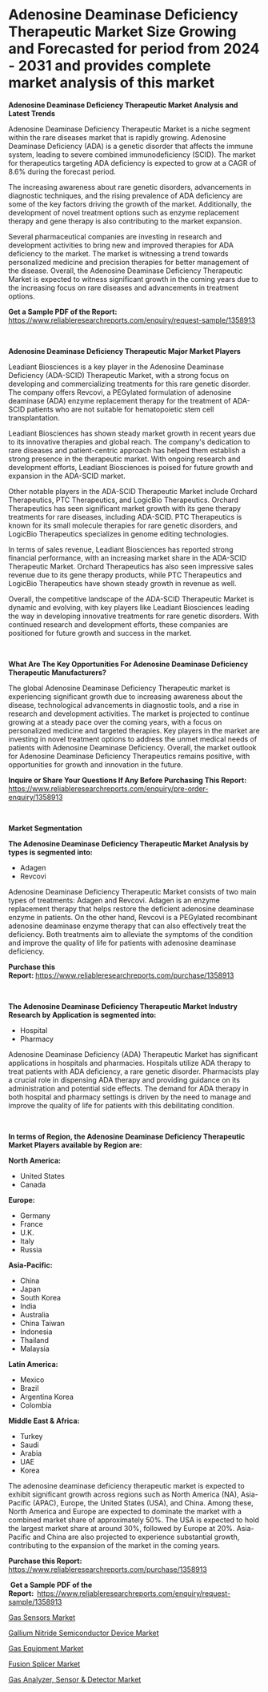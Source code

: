 <p><h1>Adenosine Deaminase Deficiency Therapeutic Market Size Growing and Forecasted for period from 2024 - 2031 and provides complete market analysis of this market</h1></p><p><strong>Adenosine Deaminase Deficiency Therapeutic Market Analysis and Latest Trends</strong></p>
<p><p>Adenosine Deaminase Deficiency Therapeutic Market is a niche segment within the rare diseases market that is rapidly growing. Adenosine Deaminase Deficiency (ADA) is a genetic disorder that affects the immune system, leading to severe combined immunodeficiency (SCID). The market for therapeutics targeting ADA deficiency is expected to grow at a CAGR of 8.6% during the forecast period.</p><p>The increasing awareness about rare genetic disorders, advancements in diagnostic techniques, and the rising prevalence of ADA deficiency are some of the key factors driving the growth of the market. Additionally, the development of novel treatment options such as enzyme replacement therapy and gene therapy is also contributing to the market expansion.</p><p>Several pharmaceutical companies are investing in research and development activities to bring new and improved therapies for ADA deficiency to the market. The market is witnessing a trend towards personalized medicine and precision therapies for better management of the disease. Overall, the Adenosine Deaminase Deficiency Therapeutic Market is expected to witness significant growth in the coming years due to the increasing focus on rare diseases and advancements in treatment options.</p></p>
<p><strong>Get a Sample PDF of the Report:&nbsp;</strong> <a href="https://www.reliableresearchreports.com/enquiry/request-sample/1358913">https://www.reliableresearchreports.com/enquiry/request-sample/1358913</a></p>
<p>&nbsp;</p>
<p><strong>Adenosine Deaminase Deficiency Therapeutic Major Market Players</strong></p>
<p><p>Leadiant Biosciences is a key player in the Adenosine Deaminase Deficiency (ADA-SCID) Therapeutic Market, with a strong focus on developing and commercializing treatments for this rare genetic disorder. The company offers Revcovi, a PEGylated formulation of adenosine deaminase (ADA) enzyme replacement therapy for the treatment of ADA-SCID patients who are not suitable for hematopoietic stem cell transplantation.</p><p>Leadiant Biosciences has shown steady market growth in recent years due to its innovative therapies and global reach. The company's dedication to rare diseases and patient-centric approach has helped them establish a strong presence in the therapeutic market. With ongoing research and development efforts, Leadiant Biosciences is poised for future growth and expansion in the ADA-SCID market.</p><p>Other notable players in the ADA-SCID Therapeutic Market include Orchard Therapeutics, PTC Therapeutics, and LogicBio Therapeutics. Orchard Therapeutics has seen significant market growth with its gene therapy treatments for rare diseases, including ADA-SCID. PTC Therapeutics is known for its small molecule therapies for rare genetic disorders, and LogicBio Therapeutics specializes in genome editing technologies.</p><p>In terms of sales revenue, Leadiant Biosciences has reported strong financial performance, with an increasing market share in the ADA-SCID Therapeutic Market. Orchard Therapeutics has also seen impressive sales revenue due to its gene therapy products, while PTC Therapeutics and LogicBio Therapeutics have shown steady growth in revenue as well.</p><p>Overall, the competitive landscape of the ADA-SCID Therapeutic Market is dynamic and evolving, with key players like Leadiant Biosciences leading the way in developing innovative treatments for rare genetic disorders. With continued research and development efforts, these companies are positioned for future growth and success in the market.</p></p>
<p>&nbsp;</p>
<p><strong>What Are The Key Opportunities For Adenosine Deaminase Deficiency Therapeutic Manufacturers?</strong></p>
<p><p>The global Adenosine Deaminase Deficiency Therapeutic market is experiencing significant growth due to increasing awareness about the disease, technological advancements in diagnostic tools, and a rise in research and development activities. The market is projected to continue growing at a steady pace over the coming years, with a focus on personalized medicine and targeted therapies. Key players in the market are investing in novel treatment options to address the unmet medical needs of patients with Adenosine Deaminase Deficiency. Overall, the market outlook for Adenosine Deaminase Deficiency Therapeutics remains positive, with opportunities for growth and innovation in the future.</p></p>
<p><strong>Inquire or Share Your Questions If Any Before Purchasing This Report:</strong> <a href="https://www.reliableresearchreports.com/enquiry/pre-order-enquiry/1358913">https://www.reliableresearchreports.com/enquiry/pre-order-enquiry/1358913</a></p>
<p>&nbsp;</p>
<p><strong>Market Segmentation</strong></p>
<p><strong>The Adenosine Deaminase Deficiency Therapeutic Market Analysis by types is segmented into:</strong></p>
<p><ul><li>Adagen</li><li>Revcovi</li></ul></p>
<p><p>Adenosine Deaminase Deficiency Therapeutic Market consists of two main types of treatments: Adagen and Revcovi. Adagen is an enzyme replacement therapy that helps restore the deficient adenosine deaminase enzyme in patients. On the other hand, Revcovi is a PEGylated recombinant adenosine deaminase enzyme therapy that can also effectively treat the deficiency. Both treatments aim to alleviate the symptoms of the condition and improve the quality of life for patients with adenosine deaminase deficiency.</p></p>
<p><strong>Purchase this Report:&nbsp;</strong><a href="https://www.reliableresearchreports.com/purchase/1358913">https://www.reliableresearchreports.com/purchase/1358913</a></p>
<p>&nbsp;</p>
<p><strong>The Adenosine Deaminase Deficiency Therapeutic Market Industry Research by Application is segmented into:</strong></p>
<p><ul><li>Hospital</li><li>Pharmacy</li></ul></p>
<p><p>Adenosine Deaminase Deficiency (ADA) Therapeutic Market has significant applications in hospitals and pharmacies. Hospitals utilize ADA therapy to treat patients with ADA deficiency, a rare genetic disorder. Pharmacists play a crucial role in dispensing ADA therapy and providing guidance on its administration and potential side effects. The demand for ADA therapy in both hospital and pharmacy settings is driven by the need to manage and improve the quality of life for patients with this debilitating condition.</p></p>
<p>&nbsp;</p>
<p><strong>In terms of Region, the Adenosine Deaminase Deficiency Therapeutic Market Players available by Region are:</strong></p>
<p>
    <p> <strong> North America: </strong>
        <ul>
            <li>United States</li>
            <li>Canada</li>
        </ul>
        </p> 
    <p> <strong> Europe: </strong>
        <ul>
            <li>Germany</li>
            <li>France</li>
            <li>U.K.</li>
            <li>Italy</li>
            <li>Russia</li>
        </ul>
        </p> 
    <p> <strong> Asia-Pacific: </strong>
        <ul>
            <li>China</li>
            <li>Japan</li>
            <li>South Korea</li>
            <li>India</li>
            <li>Australia</li>
            <li>China Taiwan</li>
            <li>Indonesia</li>
            <li>Thailand</li>
            <li>Malaysia</li>
        </ul>
        </p> 
    <p> <strong> Latin America: </strong>
        <ul>
            <li>Mexico</li>
            <li>Brazil</li>
            <li>Argentina Korea</li>
            <li>Colombia</li>
        </ul>
        </p> 
    <p> <strong> Middle East & Africa: </strong>
        <ul>
            <li>Turkey</li>
            <li>Saudi</li>
            <li>Arabia</li>
            <li>UAE</li>
            <li>Korea</li>
        </ul>
    </p>
    </p>
<p><p>The adenosine deaminase deficiency therapeutic market is expected to exhibit significant growth across regions such as North America (NA), Asia-Pacific (APAC), Europe, the United States (USA), and China. Among these, North America and Europe are expected to dominate the market with a combined market share of approximately 50%. The USA is expected to hold the largest market share at around 30%, followed by Europe at 20%. Asia-Pacific and China are also projected to experience substantial growth, contributing to the expansion of the market in the coming years.</p></p>
<p><strong>Purchase this Report: </strong><a href="https://www.reliableresearchreports.com/purchase/1358913">https://www.reliableresearchreports.com/purchase/1358913</a></p>
<p>&nbsp;<strong>Get a Sample PDF of the Report:&nbsp;&nbsp;</strong><a href="https://www.reliableresearchreports.com/enquiry/request-sample/1358913">https://www.reliableresearchreports.com/enquiry/request-sample/1358913</a></p>
<p><strong></strong></p>
<p><p><a href="https://medium.com/@leorawolf/gas-sensors-market-size-and-market-trends-complete-industry-overview-2024-to-2031-e369d2cabc1a">Gas Sensors Market</a></p><p><a href="https://medium.com/@leorawolf/gallium-nitride-semiconductor-device-market-insight-market-trends-growth-forecasted-from-2024-to-d2f4534ba579">Gallium Nitride Semiconductor Device Market</a></p><p><a href="https://medium.com/@leorawolf/gas-equipment-market-insights-into-market-cagr-market-trends-and-growth-strategies-098b8f0e26ee">Gas Equipment Market</a></p><p><a href="https://medium.com/@leorawolf/fusion-splicer-market-share-evolution-and-market-growth-trends-2024-2031-3d0abdabb04c">Fusion Splicer Market</a></p><p><a href="https://medium.com/@leorawolf/gas-analyzer-sensor-amp-detector-market-research-report-its-history-and-forecast-2024-to-2031-ffa856616223">Gas Analyzer, Sensor & Detector Market</a></p></p>